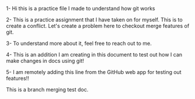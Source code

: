 1- Hi this is a practice file I made to understand how git works

2- This is a practice assignment that I have taken on for myself. This is to create a conflict. Let's create a problem here to checkout merge features of git.

3- To understand more about it, feel free to reach out to me.

4- This is an addition I am creating in this document to test out how I can make changes in docs using git!

5- I am remotely adding this line from the GitHub web app for testing out features!!

This is a branch merging test doc.



